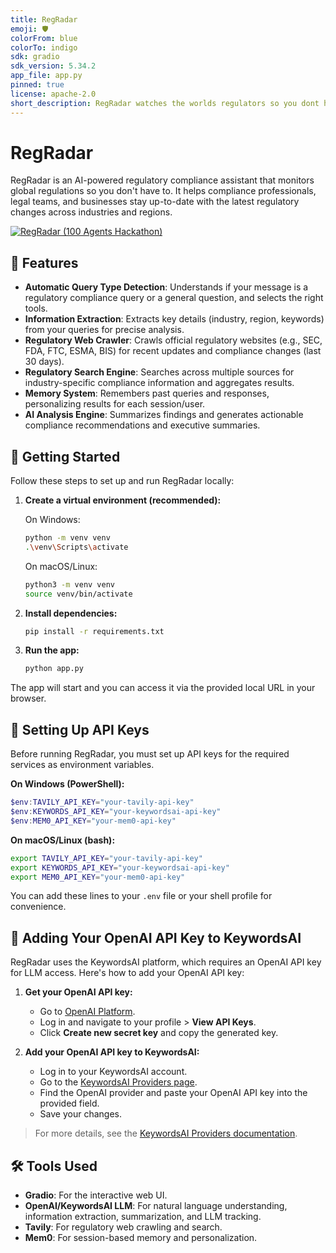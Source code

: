 ```yaml
---
title: RegRadar
emoji: 🛡️
colorFrom: blue
colorTo: indigo
sdk: gradio
sdk_version: 5.34.2
app_file: app.py
pinned: true
license: apache-2.0
short_description: RegRadar watches the worlds regulators so you dont have to.
---
```


# RegRadar

RegRadar is an AI-powered regulatory compliance assistant that monitors global regulations so you don't have to. It helps compliance professionals, legal teams, and businesses stay up-to-date with the latest regulatory changes across industries and regions.

[![RegRadar (100 Agents Hackathon)](./image.png)](https://youtu.be/0l9e0WlMsQQ)

## 🚀 Features
- **Automatic Query Type Detection**: Understands if your message is a regulatory compliance query or a general question, and selects the right tools.
- **Information Extraction**: Extracts key details (industry, region, keywords) from your queries for precise analysis.
- **Regulatory Web Crawler**: Crawls official regulatory websites (e.g., SEC, FDA, FTC, ESMA, BIS) for recent updates and compliance changes (last 30 days).
- **Regulatory Search Engine**: Searches across multiple sources for industry-specific compliance information and aggregates results.
- **Memory System**: Remembers past queries and responses, personalizing results for each session/user.
- **AI Analysis Engine**: Summarizes findings and generates actionable compliance recommendations and executive summaries.

## 🏁 Getting Started

Follow these steps to set up and run RegRadar locally:

1. **Create a virtual environment (recommended):**
   
   On Windows:
   ```bash
   python -m venv venv
   .\venv\Scripts\activate
   ```
   On macOS/Linux:
   ```bash
   python3 -m venv venv
   source venv/bin/activate
   ```

2. **Install dependencies:**
   ```bash
   pip install -r requirements.txt
   ```

3. **Run the app:**
   ```bash
   python app.py
   ```

The app will start and you can access it via the provided local URL in your browser.

## 🔑 Setting Up API Keys

Before running RegRadar, you must set up API keys for the required services as environment variables.

**On Windows (PowerShell):**
```powershell
$env:TAVILY_API_KEY="your-tavily-api-key"
$env:KEYWORDS_API_KEY="your-keywordsai-api-key"
$env:MEM0_API_KEY="your-mem0-api-key"
```

**On macOS/Linux (bash):**
```bash
export TAVILY_API_KEY="your-tavily-api-key"
export KEYWORDS_API_KEY="your-keywordsai-api-key"
export MEM0_API_KEY="your-mem0-api-key"
```

You can add these lines to your `.env` file or your shell profile for convenience.

## 🤖 Adding Your OpenAI API Key to KeywordsAI

RegRadar uses the KeywordsAI platform, which requires an OpenAI API key for LLM access. Here's how to add your OpenAI API key:

1. **Get your OpenAI API key:**
   - Go to [OpenAI Platform](https://platform.openai.com/).
   - Log in and navigate to your profile > **View API Keys**.
   - Click **Create new secret key** and copy the generated key.

2. **Add your OpenAI API key to KeywordsAI:**
   - Log in to your KeywordsAI account.
   - Go to the [KeywordsAI Providers page](https://platform.keywordsai.co/platform/api/providers).
   - Find the OpenAI provider and paste your OpenAI API key into the provided field.
   - Save your changes.

> For more details, see the [KeywordsAI Providers documentation](https://platform.keywordsai.co/platform/api/providers).

## 🛠️ Tools Used
- **Gradio**: For the interactive web UI.
- **OpenAI/KeywordsAI LLM**: For natural language understanding, information extraction, summarization, and LLM tracking.
- **Tavily**: For regulatory web crawling and search.
- **Mem0**: For session-based memory and personalization.





